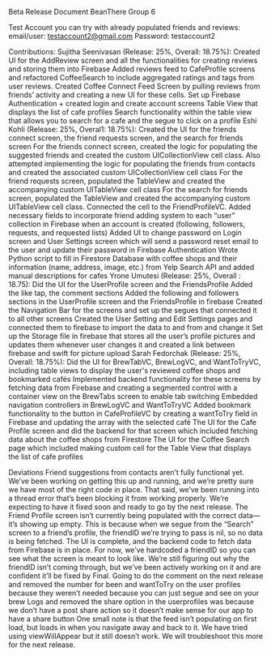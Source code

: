 Beta Release Document
BeanThere
Group 6

Test Account you can try with already populated friends and reviews:
email/user: testaccount2@gmail.com
Password: testaccount2

Contributions:
Sujitha Seenivasan (Release: 25%, Overall: 18.75%):
Created UI for the AddReview screen and all the functionalities for creating reviews and storing them into Firebase
Added reviews feed to CafeProfile screens and refactored CoffeeSearch to include aggregated ratings and tags from user reviews.
Created Coffee Connect Feed Screen by pulling reviews from friends’ activity and creating a new UI for these cells.
Set up Firebase Authentication + created login and create account screens
Table View that displays the list of cafe profiles
Search functionality within the table view that allows you to search for a cafe and the segue to click on a profile
Eshi Kohli (Release: 25%, Overal1: 18.75%):
Created the UI for the friends connect screen, the friend requests screen, and the search for friends screen
For the friends connect screen, created the logic for populating the suggested friends and created the custom UICollectionView cell class. Also attempted implementing the logic for populating the friends from contacts and created the associated custom UICollectionView cell class
For the friend requests screen, populated the TableView and created the accompanying custom UITableView cell class
For the search for friends screen, populated the TableView and created the accompanying custom UITableView cell class. Connected the cell to the FriendProfileVC.
Added necessary fields to incorporate friend adding system to each “user” collection in Firebase when an account is created (following, followers, requests, and requested lists)
Added UI to change password on Login screen and User Settings screen which will send a password reset email to the user and update their password in Firebase Authentication
Wrote Python script to fill in Firestore Database with coffee shops and their information (name, address, image, etc.) from Yelp Search API and added manual descriptions for cafes
Yrone Umutesi (Release: 25%, Overall : 18.75):
Did the UI for the UserProfile screen and the FriendsProfile 
Added the like tap, the comment sections 
Added the following and followers sections in the UserProfile screen and the FriendsProfile in firebase 
Created the Navigation Bar for the screens and set up the segues that connected it to all other screens
Created the User Setting and Edit Settings pages and connected them to firebase to import the data to and from and change it
Set up the Storage file in firebase that stores all the user’s profile pictures and updates them whenever user changes it and created a link between firebase and swift for picture upload
Sarah Fedorchak (Release: 25%, Overall: 18.75%):
Did the UI for BrewTabVC, BrewLogVC, and WantToTryVC, including table views to display the user's reviewed coffee shops and bookmarked cafés
Implemented backend functionality for these screens by fetching data from Firebase and creating a segmented control with a container view on the BrewTabs screen to enable tab switching
Embedded navigation controllers in BrewLogVC and WantToTryVC
Added bookmark functionality to the button in CafeProfileVC by creating a wantToTry field in Firebase and updating the array with the selected café
The UI for the Cafe Profile screen and did the backend for that screen which included fetching data about the coffee shops from Firestore
The UI for the Coffee Search page which included making custom cell for the Table View that displays the list of cafe profiles

Deviations
Friend suggestions from contacts aren’t fully functional yet. We’ve been working on getting this up and running, and we’re pretty sure we have most of the right code in place. That said, we’ve been running into a thread error that’s been blocking it from working properly. We’re expecting to have it fixed soon and ready to go by the next release.
The Friend Profile screen isn’t currently being populated with the correct data—it’s showing up empty. This is because when we segue from the “Search” screen to a friend’s profile, the friendID we’re trying to pass is nil, so no data is being fetched. The UI is complete, and the backend code to fetch data from Firebase is in place. For now, we’ve hardcoded a friendID so you can see what the screen is meant to look like. We’re still figuring out why the friendID isn’t coming through, but we’ve been actively working on it and are confident it’ll be fixed by Final.
Going to do the comment on the next release and removed the number for been and wantToTry on the user profiles because they weren’t needed because you can just segue and see on your brew Logs and removed the share option in the userprofiles was because we don’t have a post share action so it doesn’t make sense for our app to have a share button
One small note is that the feed isn’t populating on first load, but loads in when you navigate away and back to it. We have tried using viewWillAppear but it still doesn’t work. We will troubleshoot this more for the next release.

